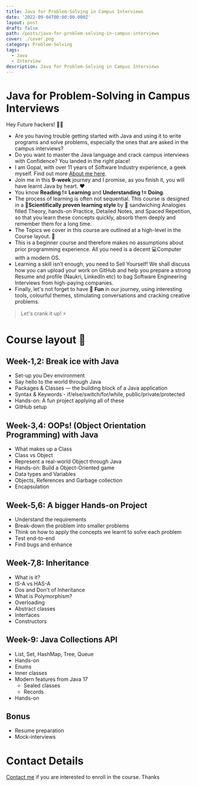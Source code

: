 ```yaml
---
title: Java for Problem-Solving in Campus Interviews 
date: '2022-09-04T00:00:00.000Z'
layout: post
draft: false
path: /posts/java-for-problem-solving-in-campus-interviews
cover: ./cover.png
category: Problem-Solving
tags:
  - Java
  - Interview
description: Java for Problem-Solving in Campus Interviews
---
```


# Java for Problem-Solving in Campus Interviews

Hey Future hackers! 👋🏼

- Are you having trouble getting started with Java and using it to write programs and solve problems, especially the ones that are asked in the campus interviews?
- Do you want to master the Java language and crack campus interviews with Confidence? You landed in the right place!
- I am Gopal, with over 11 years of Software Industry experience, a geek myself. Find out more [About me here](/about-me/).
- Join me in this **9-week** journey and I promise, as you finish it, you will have learnt Java by heart. ❤️
- You know **Reading != Learning** and **Understanding != Doing**.
- The process of learning is often not sequential. This course is designed in a 🧠**Scientifically proven learning style** by 🥪 sandwiching Analogies filled Theory, hands-on Practice, Detailed Notes, and Spaced Repetition, so that you learn these concepts quickly, absorb them deeply and remember them for a long time.
- The Topics we cover in this course are outlined at a high-level in the Course layout. 📜
- This is a beginner course and therefore makes no assumptions about prior programming experience. All you need is a decent 💻Computer with a modern OS.
- Learning a skill isn’t enough, you need to Sell Yourself! We shall discuss how you can upload your work on GitHub and help you prepare a strong Resume and profile (Naukri, LinkedIn etc) to bag Software Engineering Interviews from high-paying companies.
- Finally, let's not forget to have 🥳 **Fun** in our journey, using interesting tools, colourful themes, stimulating conversations and cracking creative problems.

> Let's crank it up! ⚡

# Course layout 📜

## Week-1,2: Break ice with Java

- Set-up you Dev environment
- Say hello to the world through Java
- Packages & Classes — the building block of a Java application
- Syntax & Keywords - if/else/switch/for/while, public/private/protected
- Hands-on: A fun project applying all of these
- GitHub setup

## Week-3,4: OOPs! (Object Orientation Programming) with Java

- What makes up a Class
- Class vs Object
- Represent a real-world Object through Java
- Hands-on: Build a Object-Oriented game
- Data types and Variables
- Objects, References and Garbage collection
- Encapsulation

## Week-5,6: A bigger Hands-on Project

- Understand the requirements
- Break-down the problem into smaller problems
- Think on how to apply the concepts we learnt to solve each problem
- Test end-to-end
- Find bugs and enhance

## Week-7,8: Inheritance

- What is it?
- IS-A vs HAS-A
- Dos and Don't of Inheritance
- What is Polymorphism?
- Overloading
- Abstract classes
- Interfaces
- Constructors

## Week-9: Java Collections API

- List, Set, HashMap, Tree, Queue
- Hands-on
- Enums
- Inner classes
- Modern features from Java 17
    - Sealed classes
    - Records
- Hands-on

## Bonus

- Resume preparation
- Mock-interviews

# Contact Details

[Contact me](/contact-me/) if you are interested to enroll in the course. Thanks
